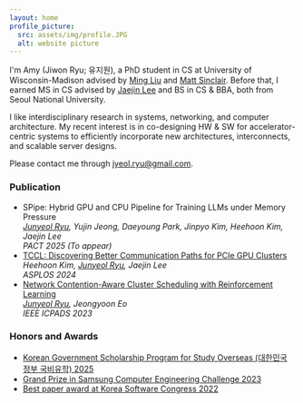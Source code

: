 ```yaml
---
layout: home
profile_picture:
  src: assets/img/profile.JPG
  alt: website picture
---
```


<p>
 I'm Amy (Jiwon Ryu; 유지원), a PhD student in CS at University of Wisconsin-Madison advised by <a href="https://netlab.cs.wisc.edu/">Ming Liu</a> and <a href="https://research.cs.wisc.edu/hal/index.html">Matt Sinclair</a>. Before that, I earned MS in CS advised by <a href="https://sites.google.com/view/jaejinlee">Jaejin Lee</a> and BS in CS & BBA, both from Seoul National University. 
</p>

<p>
I like interdisciplinary research in systems, networking, and computer architecture. My recent interest is in co-designing HW & SW for accelerator-centric systems to efficiently incorporate new architectures, interconnects, and scalable server designs.
</p>

<p>
 <!-- You can find my full CV
 <a href="/assets/pdf/cv.pdf">here</a>.<br>
 -->
 Please contact me through 
 <a href="mailto:jyeol.ryu@gmail.com">jyeol.ryu@gmail.com</a>.
</p>


<!-- <h3 id="news">News!</h3>
<ul>
  <li><em><b>TCCL</b></em> accepted to ASPLOS'24.</li>
</ul> -->

<h3 id="pubs">Publication</h3>
<ul>
  <li>SPipe: Hybrid GPU and CPU Pipeline for Training LLMs under Memory Pressure<br>
      <i><ins>Junyeol Ryu</ins>, Yujin Jeong, Daeyoung Park, Jinpyo Kim, Heehoon Kim, Jaejin Lee</i><br>
      <i>PACT 2025 (To appear)</i></li>
  <li><a href="https://dl.acm.org/doi/10.1145/3620666.3651362">TCCL: Discovering Better Communication Paths for PCIe GPU Clusters</a><br>
      <i>Heehoon Kim, <ins>Junyeol Ryu</ins>, Jaejin Lee</i><br>
      <i>ASPLOS 2024</i></li>
  <li><a href="https://doi.org/10.1109/ICPADS60453.2023.00367">Network Contention-Aware Cluster Scheduling with Reinforcement Learning</a><br>
      <i><ins>Junyeol Ryu</ins>, Jeongyoon Eo</i><br>
      <i>IEEE ICPADS 2023</i></li>
</ul>

<h3 id="honors">Honors and Awards</h3>
<ul>
  <li><a href="/assets/img/awards/kgspso.jpeg">Korean Government Scholarship Program for Study Overseas (대한민국 정부 국비유학) 2025</a></li>
  <li><a href="/assets/img/awards/scec23.jpg">Grand Prize in Samsung Computer Engineering Challenge 2023</a></li>
  <li><a href="/assets/img/awards/ksc22.jpeg">Best paper award at Korea Software Congress 2022</a></li>
</ul>
